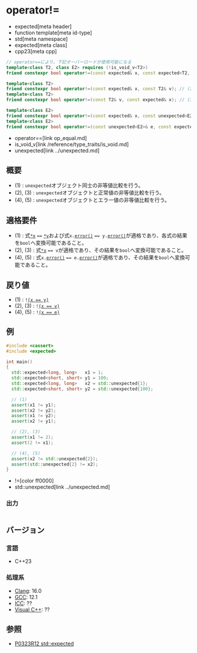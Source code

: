 # operator!=
* expected[meta header]
* function template[meta id-type]
* std[meta namespace]
* expected[meta class]
* cpp23[meta cpp]

```cpp
// operator==により、下記オーバーロードが使用可能になる
template<class T2, class E2> requires (!is_void_v<T2>)
friend constexpr bool operator!=(const expected& x, const expected<T2, E2>& y); // (1)

template<class T2>
friend constexpr bool operator!=(const expected& x, const T2& v); // (2)
template<class T2>
friend constexpr bool operator!=(const T2& v, const expected& x); // (3)

template<class E2>
friend constexpr bool operator!=(const expected& x, const unexpected<E2>& e); // (4)
template<class E2>
friend constexpr bool operator!=(const unexpected<E2>& e, const expected& x); // (5)
```
* operator==[link op_equal.md]
* is_void_v[link /reference/type_traits/is_void.md]
* unexpected[link ../unexpected.md]

## 概要
- (1) : `unexpected`オブジェクト同士の非等値比較を行う。
- (2), (3) : `unexpected`オブジェクトと正常値の非等値比較を行う。
- (4), (5) : `unexpected`オブジェクトとエラー値の非等値比較を行う。


## 適格要件
- (1) : 式[`*x`](op_deref.md) `==` [`*y`](op_deref.md)および式`x.`[`error()`](error.md) `== y.`[`error()`](error.md)が適格であり、各式の結果を`bool`へ変換可能であること。
- (2), (3) : 式[`*x`](op_deref.md) `== v`が適格であり、その結果を`bool`へ変換可能であること。
- (4), (5) : 式`x.`[`error()`](error.md) `== e.`[`error()`](../unexpected/error.md.nolink)が適格であり、その結果を`bool`へ変換可能であること。


## 戻り値
- (1) : `!`[`(x == y)`](op_equal.md)
- (2), (3) : `!`[`(x == v)`](op_equal.md)
- (4), (5) : `!`[`(x == e)`](op_equal.md)


## 例
```cpp example
#include <cassert>
#include <expected>

int main()
{
  std::expected<long, long>   x1 = 1;
  std::expected<short, short> y1 = 100;
  std::expected<long, long>   x2 = std::unexpected{1};
  std::expected<short, short> y2 = std::unexpected{100};

  // (1)
  assert(x1 != y1);
  assert(x2 != y2);
  assert(x1 != y2);
  assert(x2 != y1);

  // (2), (3)
  assert(x1 != 2);
  assert(2 != x1);

  // (4), (5)
  assert(x2 != std::unexpected{2});
  assert(std::unexpected{2} != x2);
}
```
* !=[color ff0000]
* std::unexpected[link ../unexpected.md]

### 出力
```
```


## バージョン
### 言語
- C++23

### 処理系
- [Clang](/implementation.md#clang): 16.0
- [GCC](/implementation.md#gcc): 12.1
- [ICC](/implementation.md#icc): ??
- [Visual C++](/implementation.md#visual_cpp): ??


## 参照
- [P0323R12 std::expected](https://www.open-std.org/jtc1/sc22/wg21/docs/papers/2022/p0323r12.html)
